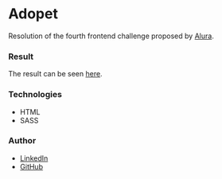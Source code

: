# Adopet
Resolution of the fourth frontend challenge proposed by [Alura](https://www.alura.com.br/).

### Result
The result can be seen [here](https://carinecasagrande.github.io/adopet/).

### Technologies
- HTML
- SASS

### Author
- [LinkedIn](https://www.linkedin.com/in/carinecasagrande/)
- [GitHub](https://github.com/carinecasagrande)
